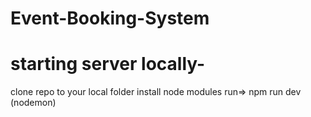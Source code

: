 # Event-Booking-System

# starting server locally-
clone repo to your local folder
install node modules
run=> npm run dev (nodemon)